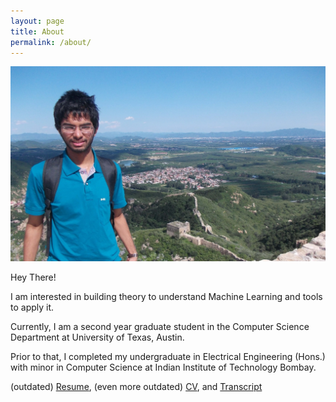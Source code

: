 ```yaml
---
layout: page
title: About
permalink: /about/
---
```


![](/assets/me.jpg)

Hey There!

I am interested in building theory to understand Machine Learning and tools to apply it.

Currently, I am a second year graduate student in the Computer Science Department at University of Texas, Austin. 

Prior to that, I completed my undergraduate in Electrical Engineering (Hons.) with minor in Computer Science at Indian Institute of Technology Bombay.

(outdated) [Resume][resume], (even more outdated) [CV][cv], and [Transcript][transcript]

[resume]: /assets/acads/resume.pdf
[cv]: /assets/acads/cv.pdf
[transcript]: /assets/acads/transcript.pdf
